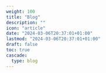 ```yaml
---
weight: 100
title: "Blog"
description: ""
icon: "article"
date: "2024-03-06T20:37:01+01:00"
lastmod: "2024-03-06T20:37:01+01:00"
draft: false
toc: true
cascade:
  type: blog
---
```

